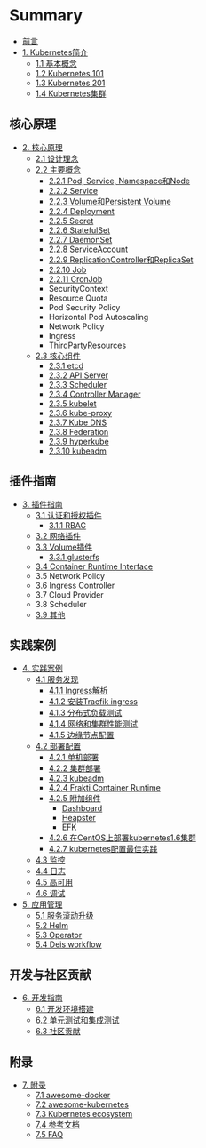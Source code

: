 # Summary

- [前言](README.md)
- [1. Kubernetes简介](introduction/index.md)
  - [1.1 基本概念](introduction/concepts.md)
  - [1.2 Kubernetes 101](introduction/101.md)
  - [1.3 Kubernetes 201](introduction/201.md)
  - [1.4 Kubernetes集群](introduction/cluster.md)

## 核心原理

- [2. 核心原理](architecture/index.md)
  - [2.1 设计理念](architecture/concepts.md)
  - [2.2 主要概念](architecture/objects.md)
    - [2.2.1 Pod, Service, Namespace和Node](introduction/concepts.md)
    - [2.2.2 Service](architecture/Service.md)
    - [2.2.3 Volume和Persistent Volume](architecture/Volume.md)
    - [2.2.4 Deployment](architecture/deployment.md)
    - [2.2.5 Secret](architecture/Secret.md)
    - [2.2.6 StatefulSet](architecture/statefulset.md)
    - [2.2.7 DaemonSet](architecture/daemonset.md)
    - [2.2.8 ServiceAccount](architecture/serviceaccount.md)
    - [2.2.9 ReplicationController和ReplicaSet](architecture/replicaset.md)
    - [2.2.10 Job](architecture/job.md)
    - [2.2.11 CronJob](architecture/cronjob.md)
    - SecurityContext
    - Resource Quota
    - Pod Security Policy
    - Horizontal Pod Autoscaling
    - Network Policy
    - Ingress
    - ThirdPartyResources
  - [2.3 核心组件](components/index.md)
    - [2.3.1 etcd](components/etcd.md)
    - [2.3.2 API Server](components/apiserver.md)
    - [2.3.3 Scheduler](components/scheduler.md)
    - [2.3.4 Controller Manager](components/controller-manager.md)
    - [2.3.5 kubelet](components/kubelet.md)
    - [2.3.6 kube-proxy](components/kube-proxy.md)
    - [2.3.7 Kube DNS](components/kube-dns.md)
    - [2.3.8 Federation](components/federation.md)
    - [2.3.9 hyperkube](components/hyperkube.md)
    - [2.3.10 kubeadm](architecture/kubeadm.md)

## 插件指南

- [3. 插件指南](plugins/index.md)
  - [3.1 认证和授权插件](plugins/auth.md)
    - [3.1.1 RBAC](plugins/rbac.md)
  - [3.2 网络插件](plugins/network.md)
  - [3.3 Volume插件](plugins/volume.md)
    - [3.3.1 glusterfs](plugins/glusterfs.md)
  - [3.4 Container Runtime Interface](plugins/CRI.md)
  - 3.5 Network Policy
  - 3.6 Ingress Controller
  - 3.7 Cloud Provider
  - 3.8 Scheduler
  - [3.9 其他](plugins/other.md)

## 实践案例

- [4. 实践案例](practice/index.md)
  - [4.1 服务发现](practice/service-discovery-lb/service-discovery-and-load-balancing.md)
    - [4.1.1 Ingress解析](practice/service-discovery-lb/ingress-concept.md)
    - [4.1.2 安装Traefik ingress](practice/service-discovery-lb/traefik-ingress-installation.md)
    - [4.1.3 分布式负载测试](practice/service-discovery-lb/distributed-load-test.md)
    - [4.1.4 网络和集群性能测试](practice/service-discovery-lb/network-and-cluster-perfermance-test.md)
    - [4.1.5 边缘节点配置](practice/service-discovery-lb/edge-node-configuration.md)
  - [4.2 部署配置](deploy/index.md)
    - [4.2.1 单机部署](deploy/single.md)
    - [4.2.2 集群部署](deploy/cluster.md)
    - [4.2.3 kubeadm](deploy/kubeadm.md)
    - [4.2.4 Frakti Container Runtime](deploy/frakti/index.md)
    - [4.2.5 附加组件](addons/index.md)
      - [Dashboard](addons/dashboard.md)
      - [Heapster](addons/heapster.md)
      - [EFK](addons/efk.md)
    - [4.2.6 在CentOS上部署kubernetes1.6集群](https://github.com/feiskyer/kubernetes-handbook/blob/master/deploy/centos/install-kbernetes1.6-on-centos.md)
    - [4.2.7 kubernetes配置最佳实践](deploy/kubernetes-configuration-best-practice.md)
  - [4.3 监控](monitor/index.md)
  - [4.4 日志](deploy/logging.md)
  - [4.5 高可用](practice/ha.md)
  - [4.6 调试](practice/debugging.md)
- [5. 应用管理](apps/index.md)
  - [5.1 服务滚动升级](apps/service-rolling-update.md)
  - [5.2 Helm](apps/helm-app.md)
  - [5.3 Operator](apps/operator.md)
  - [5.4 Deis workflow](apps/deis.md)

## 开发与社区贡献

- [6. 开发指南](dev/index.md)
  - [6.1 开发环境搭建](dev/index.md)
  - [6.2 单元测试和集成测试](dev/testing.md)
  - [6.3 社区贡献](dev/contribute.md)

## 附录

- [7. 附录](appendix/index.md)
  - [7.1 awesome-docker](appendix/awesome-docker.md)
  - [7.2 awesome-kubernetes](appendix/awesome-kubernetes.md)
  - [7.3 Kubernetes ecosystem](ecosystem.md)
  - [7.4 参考文档](reference.md)
  - [7.5 FAQ](FAQ.md)
